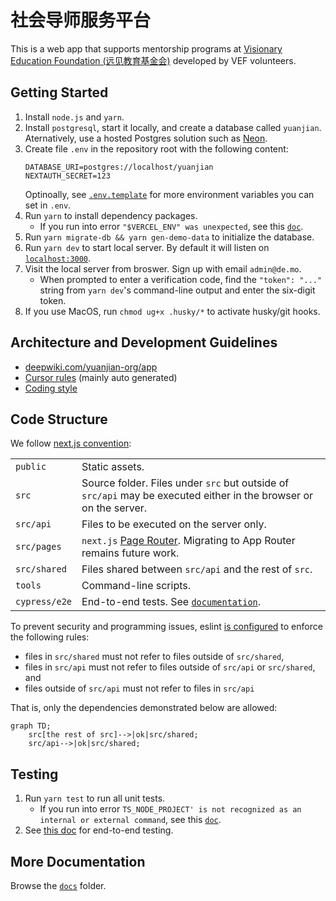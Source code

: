 # 社会导师服务平台

This is a web app that supports mentorship programs at [Visionary Education
Foundation (远见教育基金会)](http://yuanjian.org) developed by VEF volunteers.

## Getting Started

1. Install `node.js` and `yarn`.
1. Install `postgresql`, start it locally, and create a database called `yuanjian`. Aternatively, use a hosted Postgres solution such as [Neon](http://neon.tech).
1. Create file `.env` in the repository root with the following content:
   ```
   DATABASE_URI=postgres://localhost/yuanjian
   NEXTAUTH_SECRET=123
   ```
   Optinoally, see [`.env.template`](.env.template) for more environment
   variables you can set in `.env`.
1. Run `yarn` to install dependency packages.
   - If you run into error `"$VERCEL_ENV" was unexpected`, see this [`doc`](./docs/package.json.md).
1. Run `yarn migrate-db && yarn gen-demo-data` to initialize the database.
1. Run `yarn dev` to start local server. By default it will listen on [`localhost:3000`](http://localhost:3000).
1. Visit the local server from broswer. Sign up with email `admin@de.mo`.
   - When prompted to enter a verification code, find the `"token": "..."` string from `yarn dev`'s command-line output and enter the six-digit token.
1. If you use MacOS, run `chmod ug+x .husky/*` to activate husky/git hooks.

## Architecture and Development Guidelines

* [deepwiki.com/yuanjian-org/app](https://deepwiki.com/yuanjian-org/app)
* [Cursor rules](.cursorrules) (mainly auto generated)
* [Coding style](docs/CodingStyle.md)

## Code Structure

We follow [next.js convention](https://nextjs.org/docs/getting-started/project-structure#top-level-folders):

|  |  |
|---|---|
| `public` | Static assets. |
| `src` | Source folder. Files under `src` but outside of `src/api` may be executed either in the browser or on the server. |
| `src/api` | Files to be executed on the server only. |
| `src/pages` | `next.js` [Page Router](https://nextjs.org/docs/pages/building-your-application/routing). Migrating to App Router remains future work. |
| `src/shared` | Files shared between `src/api` and the rest of `src`. |
| `tools` | Command-line scripts. |
| `cypress/e2e` | End-to-end tests. See [`documentation`](cypress/README.md). |

To prevent security and programming issues, eslint [is configured](./.eslintrc.json) to enforce the following rules:

* files in `src/shared` must not refer to files outside of `src/shared`,
* files in `src/api` must not refer to files outside of `src/api` or `src/shared`, and
* files outside of `src/api` must not refer to files in `src/api`

That is, only the dependencies demonstrated below are allowed:

```mermaid
graph TD;
    src[the rest of src]-->|ok|src/shared;
    src/api-->|ok|src/shared;
```

## Testing

1. Run `yarn test` to run all unit tests.
   - If you run into error `TS_NODE_PROJECT' is not recognized as an internal or external command`, see this [`doc`](./docs/package.json.md).
1. See [this doc](./cypress/README.md) for end-to-end testing.

## More Documentation

Browse the [`docs`](./docs/) folder.
